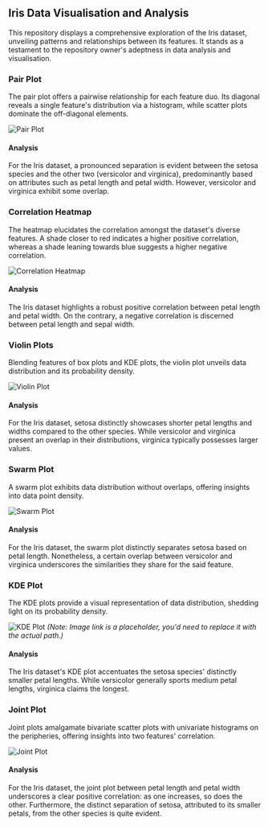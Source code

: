 ## Iris Data Visualisation and Analysis

This repository displays a comprehensive exploration of the Iris dataset, unveiling patterns and relationships between its features. It stands as a testament to the repository owner's adeptness in data analysis and visualisation.

### Pair Plot
The pair plot offers a pairwise relationship for each feature duo. Its diagonal reveals a single feature's distribution via a histogram, while scatter plots dominate the off-diagonal elements.

![Pair Plot](pair_plot.png)

#### Analysis
For the Iris dataset, a pronounced separation is evident between the setosa species and the other two (versicolor and virginica), predominantly based on attributes such as petal length and petal width. However, versicolor and virginica exhibit some overlap.

### Correlation Heatmap
The heatmap elucidates the correlation amongst the dataset's diverse features. A shade closer to red indicates a higher positive correlation, whereas a shade leaning towards blue suggests a higher negative correlation.

![Correlation Heatmap](corr.png)

#### Analysis
The Iris dataset highlights a robust positive correlation between petal length and petal width. On the contrary, a negative correlation is discerned between petal length and sepal width.

### Violin Plots
Blending features of box plots and KDE plots, the violin plot unveils data distribution and its probability density.

![Violin Plot](violin_plot.png)

#### Analysis
For the Iris dataset, setosa distinctly showcases shorter petal lengths and widths compared to the other species. While versicolor and virginica present an overlap in their distributions, virginica typically possesses larger values.

### Swarm Plot
A swarm plot exhibits data distribution without overlaps, offering insights into data point density.

![Swarm Plot](swarm_plot.png)

#### Analysis
For the Iris dataset, the swarm plot distinctly separates setosa based on petal length. Nonetheless, a certain overlap between versicolor and virginica underscores the similarities they share for the said feature.

### KDE Plot
The KDE plots provide a visual representation of data distribution, shedding light on its probability density.

![KDE Plot](KDE_plot.png) *(Note: Image link is a placeholder, you'd need to replace it with the actual path.)*

#### Analysis
The Iris dataset's KDE plot accentuates the setosa species' distinctly smaller petal lengths. While versicolor generally sports medium petal lengths, virginica claims the longest.

### Joint Plot
Joint plots amalgamate bivariate scatter plots with univariate histograms on the peripheries, offering insights into two features' correlation.

![Joint Plot](joint_plot.png)

#### Analysis
For the Iris dataset, the joint plot between petal length and petal width underscores a clear positive correlation: as one increases, so does the other. Furthermore, the distinct separation of setosa, attributed to its smaller petals, from the other species is quite evident.
